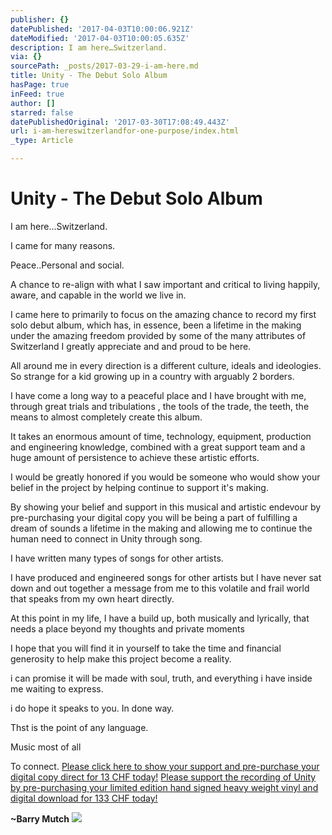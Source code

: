 ```yaml
---
publisher: {}
datePublished: '2017-04-03T10:00:06.921Z'
dateModified: '2017-04-03T10:00:05.635Z'
description: I am here…Switzerland.
via: {}
sourcePath: _posts/2017-03-29-i-am-here.md
title: Unity - The Debut Solo Album
hasPage: true
inFeed: true
author: []
starred: false
datePublishedOriginal: '2017-03-30T17:08:49.443Z'
url: i-am-hereswitzerlandfor-one-purpose/index.html
_type: Article

---
```

# Unity - The Debut Solo Album

I am here...Switzerland.

I came for many reasons.

Peace..Personal and social.

A chance to re-align with what I saw important and critical to living happily, aware, and capable in the world we live in.

I came here to primarily to focus on the amazing chance to record my first solo debut album, which has, in essence, been a lifetime in the making under the amazing freedom provided by some of the many attributes of Switzerland I greatly appreciate and and proud to be here.

All around me in every direction is a different culture, ideals and ideologies. So strange for a kid growing up in a country with arguably 2 borders.

I have come a long way to a peaceful place and I have brought with me, through great trials and tribulations , the tools of the trade, the teeth, the means to almost completely create this album.

It takes an enormous amount of time, technology, equipment, production and engineering knowledge, combined with a great support team and a huge amount of persistence to achieve these artistic efforts.

I would be greatly honored if you would be someone who would show your belief in the project by helping continue to support it's making.

By showing your belief and support in this musical and artistic endevour by pre-purchasing your digital copy you will be being a part of fulfilling a dream of sounds a lifetime in the making and allowing me to continue the human need to connect in Unity through song.

I have written many types of songs for other artists.

I have produced and engineered songs for other artists but I have never sat down and out together a message from me to this volatile and frail world that speaks from my own heart directly.

At this point in my life, I have a build up, both musically and lyrically, that needs a place beyond my thoughts and private moments

I hope that you will find it in yourself to take the time and financial generosity to help make this project become a reality.

i can promise it will be made with soul, truth, and everything i have inside me waiting to express.

i do hope it speaks to you. In done way.

Thst is the point of any language.

Music most of all

To connect.
[Please click here to show your support and pre-purchase your digital copy direct for 13 CHF today!][0]
[Please support the recording of Unity by pre-purchasing your limited edition hand signed heavy weight vinyl and digital download for 133 CHF today!][1]

**~Barry Mutch**
![](https://the-grid-user-content.s3-us-west-2.amazonaws.com/a1b5379f-df24-4f38-8d4e-a2e380c99abd.jpg)

[0]: https://paypal.me/BarryMutchMusic/13
[1]: https://www.paypal.me/BarryMutchMusic/133